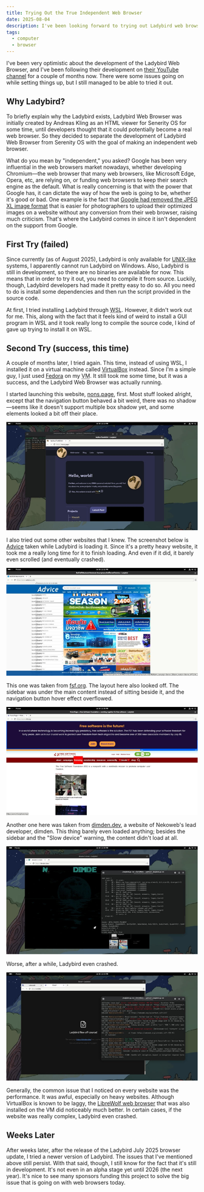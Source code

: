 ```yaml
---
title: Trying Out the True Independent Web Browser
date: 2025-08-04
description: I've been looking forward to trying out Ladybird web browser for a while now. This was meant to be released sooner, but my lazy ass just didn't want to. Sorry about that, lol.
tags:
  - computer
  - browser
---
```


I've been very optimistic about the development of the Ladybird Web Browser, and I've been following their development on [their YouTube channel](https://www.youtube.com/@LadybirdBrowser) for a couple of months now. There were some issues going on while setting things up, but I still managed to be able to tried it out.

## Why Ladybird?

To briefly explain why the Ladybird exists, Ladybird Web Browser was initially created by Andreas Kling as an HTML viewer for Senerity OS for some time, until developers thought that it could potentially become a real web browser. So they decided to separate the development of Ladybird Web Browser from Serenity OS with the goal of making an independent web browser.

What do you mean by "independent," you asked? Google has been very influential in the web browsers market nowadays, whether developing Chromium—the web browser that many web browsers, like Microsoft Edge, Opera, etc, are relying on, or funding web browsers to keep their search engine as the default. What is really concerning is that with the power that Google has, it can dictate the way of how the web is going to be, whether it's good or bad. One example is the fact that [Google had removed the JPEG XL image format](https://news.ycombinator.com/item?id=36213330) that is easier for photographers to upload their optimized images on a website without any conversion from their web browser, raising much criticism. That's where the Ladybird comes in since it isn't dependent on the support from Google.

## First Try (failed)

Since currently (as of August 2025), Ladybird is only available for [UNIX-like](https://en.wikipedia.org/wiki/Unix-like) systems, I apparently cannot run Ladybird on Windows. Also, Ladybird is still in development, so there are no binaries are available for now. This means that in order to try it out, you need to compile it from source. Luckily, though, Ladybird developers had made it pretty easy to do so. All you need to do is install some dependencies and then run the script provided in the source code.

At first, I tried installing Ladybird through <abbr title="Windows Subsystem for Linux">WSL</abbr>. However, it didn't work out for me. This, along with the fact that it feels kind of weird to install a GUI program in WSL and it took really long to compile the source code, I kind of gave up trying to install it on WSL.

## Second Try (success, this time)

A couple of months later, I tried again. This time, instead of using WSL, I installed it on a virtual machine called [VirtualBox](https://www.virtualbox.org/) instead. Since I'm a simple guy, I just used [Fedora](https://fedoraproject.org/) on my <abbr title="Virtual Machine">VM</abbr>. It still took me some time, but it was a success, and the Ladybird Web Browser was actually running.

I started launching this website, [nons.page](/), first. Most stuff looked alright, except that the navigation button behaved a bit weird, there was no shadow—seems like it doesn't support multiple box shadow yet, and some elements looked a bit off their place.

![A screenshot of nons.page on Ladybird browser](./nons.page.jpg)

I also tried out some other websites that I knew. The screenshot below is [Advice](https://www.advice.co.th) taken while Ladybird is loading it. Since it's a pretty heavy website, it took me a really long time for it to finish loading. And even if it did, it barely even scrolled (and eventually crashed).

![A screenshot of www.advice.co.th while loading on Ladybird browser](./www.advice.co.th.jpg)

This one was taken from [fsf.org](https://fsf.org). The layout here also looked off. The sidebar was under the main content instead of sitting beside it, and the navigation button hover effect overflowed.

![A screenshot of fsf.org on Ladybird browser](./fsf.org.jpg)

Another one here was taken from [dimden.dev](https://dimden.dev), a website of Nekoweb's lead developer, dimden. This thing barely even loaded anything; besides the sidebar and the "Slow device" warning, the content didn't load at all.

![A screenshot of dimden.dev on Ladybird browser](./dimden.dev.jpg)

Worse, after a while, Ladybird even crashed.

![A screenshot of Ladybird crashed while surfing on dimden.dev](./dimden-boom.jpg)

Generally, the common issue that I noticed on every website was the performance. It was awful, especially on heavy websites. Although VirtualBox is known to be laggy, the [LibreWolf web browser](https://librewolf.net) that was also installed on the VM did noticeably much better. In certain cases, if the website was really complex, Ladybird even crashed.

## Weeks Later

After weeks later, after the release of the Ladybird July 2025 browser update, I tried a newer version of Ladybird. The issues that I've mentioned above still persist. With that said, though, I still know for the fact that it's still in development. It's not even in an alpha stage yet until 2026 (the next year). It's nice to see many sponsors funding this project to solve the big issue that is going on with web browsers today.